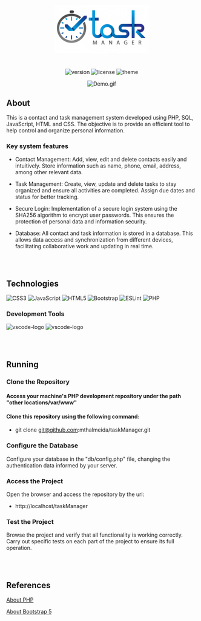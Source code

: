 <div align="center">
  <img width="250" alt="Demo.gif" src="https://github.com/mthalmeida/taskManager/blob/main/img/logoWhite.png" data-hpc="true" class="Box-sc-g0xbh4-0 kzRgrI">
</div>

# 
<div align="center">
  
  ![version](https://img.shields.io/badge/version-1.0.1-blue.svg?longCache=true&style=flat-square)
  ![license](https://img.shields.io/badge/license-MIT-green.svg?longCache=true&style=flat-square)
  ![theme](https://img.shields.io/badge/theme-White---lightgrey.svg?longCache=true&style=flat-square)
  
</div>

<div align="center">
  <img alt="Demo.gif" src="https://github.com/mthalmeida/taskManager/blob/d48eb36f08e51906f7107e1da9d7c8de26a07d6e/img/Demo.gif?raw=true" data-hpc="true" class="Box-sc-g0xbh4-0 kzRgrI">
</div>

##  About
This is a contact and task management system developed using PHP, SQL, JavaScript, HTML and CSS. The objective is to provide an efficient tool to help control and organize personal information.

### Key system features
- Contact Management: Add, view, edit and delete contacts easily and intuitively. Store information such as name, phone, email, address, among other relevant data.

- Task Management: Create, view, update and delete tasks to stay organized and ensure all activities are completed. Assign due dates and status for better tracking.

- Secure Login: Implementation of a secure login system using the SHA256 algorithm to encrypt user passwords. This ensures the protection of personal data and information security.

- Database: All contact and task information is stored in a database. This allows data access and synchronization from different devices, facilitating collaborative work and updating in real time.

<br>
<br>

## Technologies
<p display="inline-block">

![CSS3](https://img.shields.io/badge/css3-%231572B6.svg?style=for-the-badge&logo=css3&logoColor=white) ![JavaScript](https://img.shields.io/badge/javascript-%23323330.svg?style=for-the-badge&logo=javascript&logoColor=%23F7DF1E) ![HTML5](https://img.shields.io/badge/html5-%23E34F26.svg?style=for-the-badge&logo=html5&logoColor=white) ![Bootstrap](https://img.shields.io/badge/bootstrap-%23563D7C.svg?style=for-the-badge&logo=bootstrap&logoColor=white) ![ESLint](https://img.shields.io/badge/ESLint-4B3263?style=for-the-badge&logo=eslint&logoColor=white) ![PHP](https://img.shields.io/badge/PHP-7279b0?style=for-the-badge&logo=php&logoColor=white)
</p>

### Development Tools
<p display="inline-block">
  <img width="48" src="https://upload.wikimedia.org/wikipedia/commons/thumb/9/9a/Visual_Studio_Code_1.35_icon.svg/2048px-Visual_Studio_Code_1.35_icon.svg.png" alt="vscode-logo"/>
      
  <img width="48" src="https://upload.wikimedia.org/wikipedia/commons/thumb/0/0e/Antu_mysql-workbench.svg/512px-Antu_mysql-workbench.svg.png" alt="vscode-logo"/>
</p>

<br>
<br>

## Running
### Clone the Repository
#### Access your machine's PHP development repository under the path "other locations/var/www"

#### Clone this repository using the following command:
- git clone git@github.com:mthalmeida/taskManager.git

### Configure the Database
Configure your database in the "db/config.php" file, changing the authentication data informed by your server.

### Access the Project
Open the browser and access the repository by the url:
- http://localhost/taskManager

### Test the Project
Browse the project and verify that all functionality is working correctly. Carry out specific tests on each part of the project to ensure its full operation.

<br>
<br>

## References
[About PHP](https://www.php.net/docs.php)

[About Bootstrap 5](https://getbootstrap.com/docs/5.3/getting-started/introduction/)
